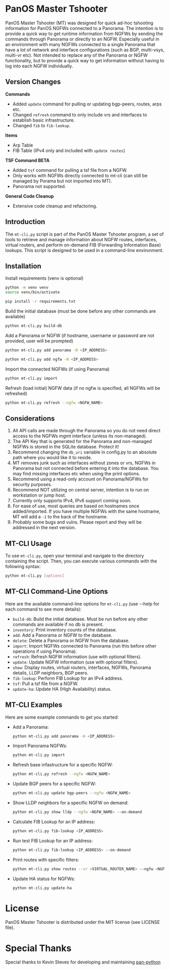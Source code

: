 # PanOS Master Tshooter

PanOS Master Tshooter (MT) was designed for quick ad-hoc tshooting information for PanOS NGFWs connected to a Panorama.  The intention is to provide a quick way to get runtime information from NGFWs by sending the commands through Panorama or directly to an NGFW.  Especially useful in an environment with many NGFWs connected to a single Panorama that have a lot of network and interface configurations (such as BGP, multi-vsys, multi-vr etc).  Not intended to replace any of the Panorama or NGFW functionality, but to provide a quick way to get information without having to log into each NGFW individually.

## Version Changes

**Commands**
- Added `update` command for pulling or updating bgp-peers, routes, arps etc.
- Changed `refresh` command to only include vrs and interfaces to establish basic infrastructure.
- Changed `fib` to `fib-lookup`.

**Items**
- Arp Table
- FIB Table (IPv4 only and included with `update routes`)

**TSF Command BETA**
- Added `tsf` command for pulling a tsf file from a NGFW.
- Only works with NGFWs directly connected to mt-cli (can still be managed by Porama but not imported into MT).
- Panorama not supported.

**General Code Cleanup**
- Extensive code cleanup and refactoring.

## Introduction

The `mt-cli.py` script is part of the PanOS Master Tshooter program, a set of tools to retrieve and manage information about NGFW routes, interfaces, virtual routers, and perform on-demand FIB (Forwarding Information Base) lookups. This script is designed to be used in a command-line environment.

## Installation

Install requirements (venv is optional)
```bash
python -m venv venv
source venv/bin/activate

pip install -r requirements.txt
```

Build the initial database (must be done before any other commands are available)
```bash
python mt-cli.py build-db
```

Add a Panorama or NGFW (if hostname, username or password are not provided, user will be prompted)
```bash
python mt-cli.py add panorama -H <IP_ADDRESS>
```
```bash
python mt-cli.py add ngfw -H <IP_ADDRESS>
```

Import the connected NGFWs (if using Panorama)
```bash
python mt-cli.py import
```

Refresh (load initial) NGFW data (if no ngfw is specified, all NGFWs will be refreshed)
```bash
python mt-cli.py refresh --ngfw <NGFW_NAME>
```

## Considerations
1. All API calls are made through the Panorama so you do not need direct access to the NGFWs mgmt interface (unless its non-managed).
2. The API Key that is generated for the Panorama and non-managed NGFWs is stored in the SQLite database.  Protect it!
3. Recommend changing the `db_uri` variable in config.py to an absolute path where you would like it to reside.
4. MT removes junk such as interfaces without zones or vrs, NGFWs in Panorama but not connected before entering it into the database.  You may find missing interfaces etc when using the print options.
5. Recommend using a read-only account on Panorama/NGFWs for security purposes.
6. Recommend NOT utilizing on central server, intention is to run on workstation or jump host.
7. Currently only supports IPv4, IPv6 support coming soon.
8. For ease of use, most queries are based on hostnames once added/imported.  If you have multiple NGFWs with the same hostname, MT will add a `-1` to the back of the hostname.
9. Probably some bugs and vulns.  Please report and they will be addressed in the next version.

## MT-CLI Usage
To use `mt-cli.py`, open your terminal and navigate to the directory containing the script. Then, you can execute various commands with the following syntax:

```bash
python mt-cli.py [options]
```

## MT-CLI Command-Line Options

Here are the available command-line options for `mt-cli.py` (use --help for each command to see more details):

- `build-db`: Build the initial database. Must be run before any other commands are available if no db is present.
- `inventory`: Print inventory counts of the database.
- `add`: Add a Panorama or NGFW to the database.
- `delete`: Delete a Panorama or NGFW from the database.
- `import`: Import NGFWs connected to Panorama (run this before other operations if using Panorama).
- `refresh`: Refresh NGFW information (use with optional filters).
- `update`: Update NGFW information (use with optional filters).
- `show`: Display routes, virtual routers, interfaces, NGFWs, Panorama details, LLDP neighbors, BGP peers.
- `fib-lookup`: Perform FIB Lookup for an IPv4 address.
- `tsf`: Pull a tsf file from a NGFW.
- `update-ha`: Update HA (High Availability) status.

## MT-CLI Examples

Here are some example commands to get you started:

- Add a Panorama:
  ```bash
  python mt-cli.py add panorama -H <IP_ADDRESS>
  ```

- Import Panorama NGFWs:
  ```bash
  python mt-cli.py import
  ```

- Refresh base infastructure for a specific NGFW:
  ```bash
  python mt-cli.py refresh --ngfw <NGFW_NAME>
  ```

- Update BGP peers for a specific NGFW:
  ```bash
  python mt-cli.py update bgp-peers --ngfw <NGFW_NAME>
  ```

- Show LLDP neighbors for a specific NGFW on demand:
  ```bash
  python mt-cli.py show lldp --ngfw <NGFW_NAME> --on-demand
  ```

- Calculate FIB Lookup for an IP address:
  ```bash
  python mt-cli.py fib-lookup <IP_ADDRESS>
  ```

- Run test FIB Lookup for an IP address:
  ```bash
  python mt-cli.py fib-lookup <IP_ADDRESS> --on-demand
  ```

- Print routes with specific filters:
  ```bash
  python mt-cli.py show routes --vr <VIRTUAL_ROUTER_NAME> --ngfw <NGFW_NAME> --dst <DESTINATION_FILTER> --flag <FLAGS>
  ```

- Update HA status for NGFWs:
  ```bash
  python mt-cli.py update-ha
  ```

# License

PanOS Master Tshooter is distributed under the MIT license (see LICENSE file).

# Special Thanks

Special thanks to Kevin Steves for developing and maintaining [pan-python](https://github.com/kevinsteves/pan-python/tree/master)
